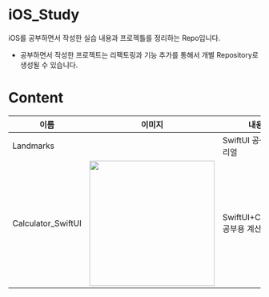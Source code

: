 # iOS_Study
iOS를 공부하면서 작성한 실습 내용과 프로젝틀를 정리하는 Repo입니다.
- 공부하면서 작성한 프로젝트는 리팩토링과 기능 추가를 통해서 개별 Repository로 생성될 수 있습니다.

# Content
<!-- |<img src = "" width ="250">|-->
|이름|이미지|내용|
|---|---|---|
|Landmarks||SwiftUI 공식 튜토리얼|
|Calculator_SwiftUI|<img src = "https://github.com/user-attachments/assets/0628026c-51d7-4dd0-9360-beaec2ba67a6" width ="250">|SwiftUI+Combine 공부용 계산기 앱|
